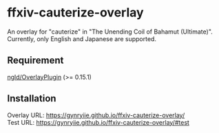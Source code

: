 # ffxiv-cauterize-overlay
An overlay for "cauterize" in "The Unending Coil of Bahamut (Ultimate)".  
Currently, only English and Japanese are supported.

## Requirement
[ngld/OverlayPlugin](https://github.com/ngld/OverlayPlugin/) (>= 0.15.1)

## Installation
Overlay URL: https://gynryiie.github.io/ffxiv-cauterize-overlay/  
Test URL: https://gynryiie.github.io/ffxiv-cauterize-overlay/#test
